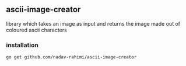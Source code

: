 ## ascii-image-creator

library which takes an image as input and returns the image made out of coloured ascii characters

### installation

```
go get github.com/nadav-rahimi/ascii-image-creator
```
